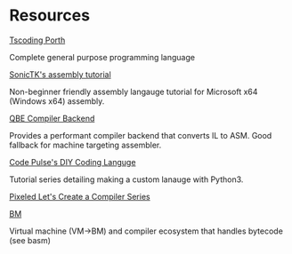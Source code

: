 # Resources

[Tscoding Porth](https://www.youtube.com/playlist?list=PLpM-Dvs8t0VbMZA7wW9aR3EtBqe2kinu4)

Complete general purpose programming language

[SonicTK's assembly tutorial](https://sonictk.github.io/asm_tutorial/)

Non-beginner friendly assembly langauge tutorial for Microsoft x64 (Windows x64) assembly.

[QBE Compiler Backend](https://c9x.me/compile/)

Provides a performant compiler backend that converts IL to ASM. Good fallback for machine targeting assembler.

[Code Pulse's DIY Coding Languge](https://www.youtube.com/watch?v=Eythq9848Fg)

Tutorial series detailing making a custom lanauge with Python3.

[Pixeled Let's Create a Compiler Series](https://www.youtube.com/watch?v=vcSijrRsrY0&list=PLUDlas_Zy_qC7c5tCgTMYq2idyyT241qs)

[BM](https://github.com/tsoding/bm)

Virtual machine (VM->BM) and compiler ecosystem that handles bytecode (see basm)
